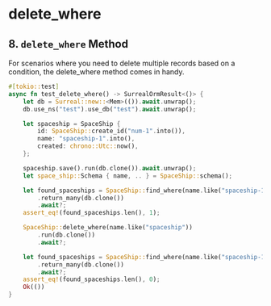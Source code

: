 # delete_where

## 8. `delete_where` Method

For scenarios where you need to delete multiple records based on a condition,
the delete_where method comes in handy.

```rust
#[tokio::test]
async fn test_delete_where() -> SurrealOrmResult<()> {
    let db = Surreal::new::<Mem>(()).await.unwrap();
    db.use_ns("test").use_db("test").await.unwrap();

    let spaceship = SpaceShip {
        id: SpaceShip::create_id("num-1".into()),
        name: "spaceship-1".into(),
        created: chrono::Utc::now(),
    };

    spaceship.save().run(db.clone()).await.unwrap();
    let space_ship::Schema { name, .. } = SpaceShip::schema();

    let found_spaceships = SpaceShip::find_where(name.like("spaceship-1"))
        .return_many(db.clone())
        .await?;
    assert_eq!(found_spaceships.len(), 1);

    SpaceShip::delete_where(name.like("spaceship"))
        .run(db.clone())
        .await?;

    let found_spaceships = SpaceShip::find_where(name.like("spaceship-1"))
        .return_many(db.clone())
        .await?;
    assert_eq!(found_spaceships.len(), 0);
    Ok(())
}
```
